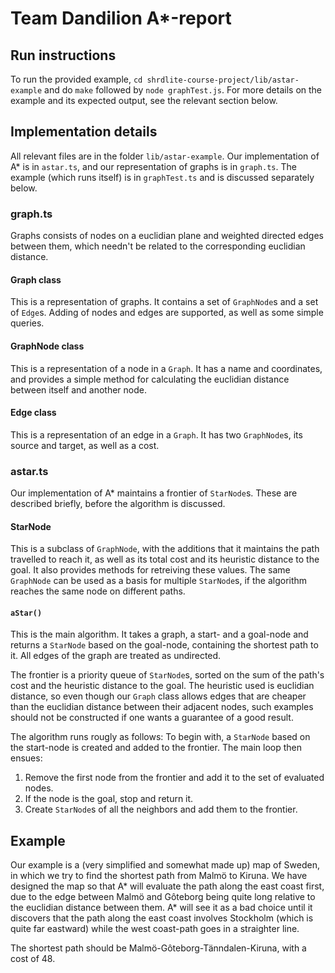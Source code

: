 Team Dandilion A*-report
========================
Run instructions
----------------
To run the provided example, `cd shrdlite-course-project/lib/astar-example` and do `make` followed by `node graphTest.js`. For more details on the example and its expected output, see the relevant section below.

Implementation details
----------------------
All relevant files are in the folder `lib/astar-example`. Our implementation of A* is in `astar.ts`, and our representation of graphs is in `graph.ts`. The example (which runs itself) is in `graphTest.ts` and is discussed separately below.

### graph.ts
Graphs consists of nodes on a euclidian plane and weighted directed edges between them, which needn't be related to the corresponding euclidian distance.

#### Graph class
This is a representation of graphs. It contains a set of `GraphNode`s and a set of `Edge`s. Adding of nodes and edges are supported, as well as some simple queries.

#### GraphNode class
This is a representation of a node in a `Graph`. It has a name and coordinates, and provides a simple method for calculating the euclidian distance between itself and another node.

#### Edge class
This is a representation of an edge in a `Graph`. It has two `GraphNode`s, its source and target, as well as a cost.

### astar.ts
Our implementation of A* maintains a frontier of `StarNode`s. These are described briefly, before the algorithm is discussed.

#### StarNode
This is a subclass of `GraphNode`, with the additions that it maintains the path travelled to reach it, as well as its total cost and its heuristic distance to the goal. It also provides methods for retreiving these values. The same `GraphNode` can be used as a basis for multiple `StarNode`s, if the algorithm reaches the same node on different paths.

#### `aStar()`
This is the main algorithm. It takes a graph, a start- and a goal-node and returns a `StarNode` based on the goal-node, containing the shortest path to it. All edges of the graph are treated as undirected.

The frontier is a priority queue of `StarNode`s, sorted on the sum of the path's cost and the heuristic distance to the goal. The heuristic used is euclidian distance, so even though our `Graph` class allows edges that are cheaper than the euclidian distance between their adjacent nodes, such examples should not be constructed if one wants a guarantee of a good result. 

The algorithm runs rougly as follows: To begin with, a `StarNode` based on the start-node is created and added to the frontier. The main loop then ensues:

1. Remove the first node from the frontier and add it to the set of evaluated nodes.
2. If the node is the goal, stop and return it.
3. Create `StarNode`s of all the neighbors and add them to the frontier.

Example
--------
Our example is a (very simplified and somewhat made up) map of Sweden, in which we try to find the shortest path from Malmö to Kiruna. We have designed the map so that A* will evaluate the path along the east coast first, due to the edge between Malmö and Gôteborg being quite long relative to the euclidian distance between them. A* will see it as a bad choice until it discovers that the path along the east coast involves Stockholm (which is quite far eastward) while the west coast-path goes in a straighter line.

The shortest path should be Malmö-Gôteborg-Tänndalen-Kiruna, with a cost of 48.